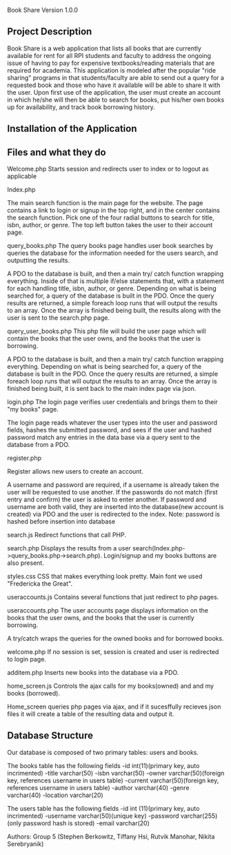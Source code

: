 Book Share
Version 1.0.0

Project Description
-------------------
Book Share is a web application that lists all books that are currently available for rent for all RPI students and faculty to address
the ongoing issue of having to pay for expensive textbooks/reading materials that are required for academia. This application is modeled
after the popular "ride sharing" programs in that students/faculty are able to send out a query for a requested book and those who
have it available will be able to share it with the user. Upon first use of the application, the user must create an account in which
he/she will then be able to search for books, put his/her own books up for availability, and track book borrowing history.

Installation of the Application
-------------------------------

Files and what they do
------------------------

Welcome.php
Starts session and redirects user to index or to logout as applicable

Index.php

The main search function is the main page for the website. The page contains a link to login or signup in the top right, and in the center contains the search function. Pick one of the four radial buttons to search for title, isbn, author, or genre. The top left button takes the user to their account page.


query_books.php 
The query books page handles user book searches by queries the database for the information needed for the users search, and outputting the results.

A PDO to the database is built, and then a main try/ catch function wrapping everything. Inside of that is multiple if/else statements that, with a statement for each handling title, isbn, author, or genre. Depending on what is being searched for, a query of the database is built in the PDO. Once the query results are returned, a simple foreach loop runs that will output the results to an array. Once the array is finished being built, the results along with the user is sent to the search.php page.


query_user_books.php 
This php file will build the user page which will contain the books that the user owns, and the books that the user is borrowing.

A PDO to the database is built, and then a main try/ catch function wrapping everything. Depending on what is being searched for, a query of the database is built in the PDO. Once the query results are returned, a simple foreach loop runs that will output the results to an array. Once the array is finished being built, it is sent back to the main index page via json.


login.php The login page verifies user credentials and brings them to their "my books" page.

The login page reads whatever the user types into the user and password fields, hashes the submitted password, and sees if the user and hashed password match any entries in the data base via a query sent to the database from a PDO.


register.php

Register allows new users to create an account.

A username and password are required, if a username is already taken the user will be requested to use another. If the passwords do not match (first entry and confirm) the user is asked to enter another. If password and username are both valid, they are inserted into the database(new account is created) via PDO and the user is redirected to the index.
Note: password is hashed before insertion into database


search.js
Redirect functions that call PHP.


search.php Displays the results from a user search(Index.php->query_books.php->search.php). Login/signup and my books buttons are also present.

styles.css 
CSS that makes everything look pretty.
Main font we used "Fredericka the Great".


useraccounts.js 
Contains several functions that just redirect to php pages.


useraccounts.php 
The user accounts page displays information on the books that the user owns, and the books that the user is currently borrowing.

A try/catch wraps the queries for the owned books and for borrowed books.

welcome.php
If no session is set, session is created and user is redirected to login page.


additem.php
Inserts new books into the database via a PDO.

home_screen.js
Controls the ajax calls for my books(owned) and and my books (borrowed).

Home_screen queries php pages via ajax, and if it sucesffully recieves json files it will create a table of the resulting data and output it.



Database Structure
--------------------
Our database is composed of two primary tables: users and books.

The books table has the following fields
-id int(11)(primary key, auto incrimented)
-title varchar(50)
-isbn varchar(50)
-owner varchar(50)(foreign key, references username in users table)
-current varchar(50)(foreign key, references username in users table)
-author varchar(40)
-genre varchar(40)
-location varchar(20)


The users table has the following fields
-id int (11)(primary key, auto incrimented)
-username varchar(50)(unique key)
-password varchar(255)(only password hash is stored)
-email varchar(20)



Authors: Group 5 (Stephen Berkowitz, Tiffany Hsi, Rutvik Manohar, Nikita Serebryanik)
